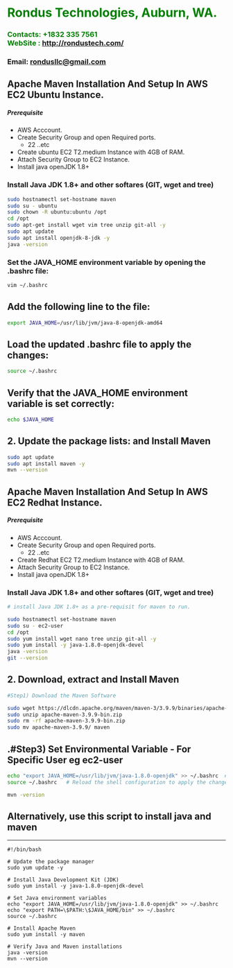 #  **<span style="color:green">Rondus Technologies, Auburn, WA.</span>**
### **<span style="color:green">Contacts: +1832 335 7561<br> WebSite : <http://rondustech.com/></span>**
### **Email: rondusllc@gmail.com**

## Apache Maven Installation And Setup In AWS EC2 Ubuntu Instance.
##### Prerequisite
+ AWS Acccount.
+ Create Security Group and open Required ports.
   + 22 ..etc
+ Create ubuntu EC2 T2.medium Instance with 4GB of RAM.
+ Attach Security Group to EC2 Instance.
+ Install java openJDK 1.8+

### Install Java JDK 1.8+  and other softares (GIT, wget and tree)
```sh
sudo hostnamectl set-hostname maven
sudo su - ubuntu
sudo chown -R ubuntu:ubuntu /opt   
cd /opt
sudo apt-get install wget vim tree unzip git-all -y
sudo apt update
sudo apt install openjdk-8-jdk -y
java -version
```
### Set the JAVA_HOME environment variable by opening the .bashrc file:
```sh
vim ~/.bashrc
```

## Add the following line to the file:
```sh
export JAVA_HOME=/usr/lib/jvm/java-8-openjdk-amd64
```

## Load the updated .bashrc file to apply the changes:
```sh
source ~/.bashrc
```

## Verify that the JAVA_HOME environment variable is set correctly:
```sh
echo $JAVA_HOME
```

## 2. Update the package lists: and Install Maven
``` sh
sudo apt update
sudo apt install maven -y
mvn --version
```


## Apache Maven Installation And Setup In AWS EC2 Redhat Instance.
##### Prerequisite
+ AWS Acccount.
+ Create Security Group and open Required ports.
   + 22 ..etc
+ Create Redhat EC2 T2.medium Instance with 4GB of RAM.
+ Attach Security Group to EC2 Instance.
+ Install java openJDK 1.8+

### Install Java JDK 1.8+  and other softares (GIT, wget and tree)

``` sh
# install Java JDK 1.8+ as a pre-requisit for maven to run.

sudo hostnamectl set-hostname maven
sudo su - ec2-user
cd /opt
sudo yum install wget nano tree unzip git-all -y
sudo yum install -y java-1.8.0-openjdk-devel
java -version
git --version
```

## 2. Download, extract and Install Maven
``` sh
#Step1) Download the Maven Software

sudo wget https://dlcdn.apache.org/maven/maven-3/3.9.9/binaries/apache-maven-3.9.9-bin.zip
sudo unzip apache-maven-3.9.9-bin.zip
sudo rm -rf apache-maven-3.9.9-bin.zip
sudo mv apache-maven-3.9.9/ maven
```

## .#Step3) Set Environmental Variable  - For Specific User eg ec2-user
```sh
echo "export JAVA_HOME=/usr/lib/jvm/java-1.8.0-openjdk" >> ~/.bashrc  # Add the appropriate path for your installed Java version
source ~/.bashrc   # Reload the shell configuration to apply the changes

mvn -version
```
## Alternatively, use this script to install java and maven
--------------------------------------------------------
```
#!/bin/bash

# Update the package manager
sudo yum update -y

# Install Java Development Kit (JDK)
sudo yum install -y java-1.8.0-openjdk-devel

# Set Java environment variables
echo "export JAVA_HOME=/usr/lib/jvm/java-1.8.0-openjdk" >> ~/.bashrc
echo "export PATH=\$PATH:\$JAVA_HOME/bin" >> ~/.bashrc
source ~/.bashrc

# Install Apache Maven
sudo yum install -y maven

# Verify Java and Maven installations
java -version
mvn --version
```


